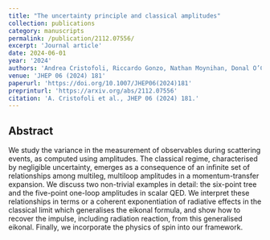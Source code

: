 ```yaml
---
title: "The uncertainty principle and classical amplitudes"
collection: publications
category: manuscripts
permalink: /publication/2112.07556/
excerpt: 'Journal article'
date: 2024-06-01
year: '2024'
authors: 'Andrea Cristofoli, Riccardo Gonzo, Nathan Moynihan, Donal O’Connell, Alasdair Ross, Matteo Sergola, Chris D. White'
venue: 'JHEP 06 (2024) 181'
paperurl: 'https://doi.org/10.1007/JHEP06(2024)181'
preprinturl: 'https://arxiv.org/abs/2112.07556'
citation: 'A. Cristofoli et al., JHEP 06 (2024) 181.'
---
```


## Abstract
We study the variance in the measurement of observables during scattering events, as computed using amplitudes. The classical regime, characterised by negligible uncertainty, emerges as a consequence of an infinite set of relationships among multileg, multiloop amplitudes in a momentum-transfer expansion. We discuss two non-trivial examples in detail: the six-point tree and the five-point one-loop amplitudes in scalar QED. We interpret these relationships in terms or a coherent exponentiation of radiative effects in the classical limit which generalises the eikonal formula, and show how to recover the impulse, including radiation reaction, from this generalised eikonal. Finally, we incorporate the physics of spin into our framework. 
